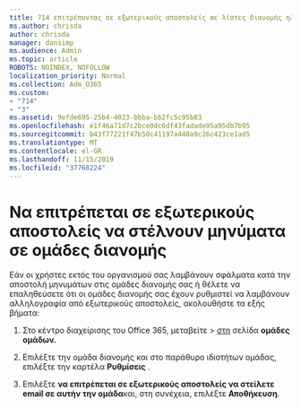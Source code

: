 ```yaml
---
title: 714 επιτρέποντας σε εξωτερικούς αποστολείς σε λίστες διανομής ηλεκτρονικού ταχυδρομείου
ms.author: chrisda
author: chrisda
manager: dansimp
ms.audience: Admin
ms.topic: article
ROBOTS: NOINDEX, NOFOLLOW
localization_priority: Normal
ms.collection: Adm_O365
ms.custom:
- "714"
- "3"
ms.assetid: 9efde695-25b4-4023-bbba-bb2fc5c95b83
ms.openlocfilehash: e1f46a71d7c2bce0dc6df43fadade95a95db7b95
ms.sourcegitcommit: b43f77221f47b50c41197a448a9c26c423ce1ad5
ms.translationtype: MT
ms.contentlocale: el-GR
ms.lasthandoff: 11/15/2019
ms.locfileid: "37768224"
---
```

# <a name="allow-external-senders-to-send-messages-to-distribution-groups"></a>Να επιτρέπεται σε εξωτερικούς αποστολείς να στέλνουν μηνύματα σε ομάδες διανομής

Εάν οι χρήστες εκτός του οργανισμού σας λαμβάνουν σφάλματα κατά την αποστολή μηνυμάτων στις ομάδες διανομής σας ή θέλετε να επαληθεύσετε ότι οι ομάδες διανομής σας έχουν ρυθμιστεί να λαμβάνουν αλληλογραφία από εξωτερικούς αποστολείς, ακολουθήστε τα εξής βήματα:

1. Στο κέντρο διαχείρισης του Office 365, μεταβείτε > [στη](https://portal.office.com/adminportal/home#/groups) σελίδα **ομάδες ομάδων.**  

2. Επιλέξτε την ομάδα διανομής και στο παράθυρο ιδιοτήτων ομάδας, επιλέξτε την καρτέλα **Ρυθμίσεις** .

3. Επιλέξτε **να επιτρέπεται σε εξωτερικούς αποστολείς να στείλετε email σε αυτήν την ομάδα**και, στη συνέχεια, επιλέξτε **Αποθήκευση**.
